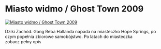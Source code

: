Miasto widmo / Ghost Town 2009 
=============
[![Miasto widmo / Ghost Town 2009 ](http://vidos.pl/images/player.gif)](http://vidos.pl/miasto-widmo-ghost-town-2009)

 Dziki Zachód. Gang Reba Hallanda napada na miasteczko Hope Springs, po czym popełnia zbiorowe samobójstwo. Po latach do miasteczka zobacz pełny opis
